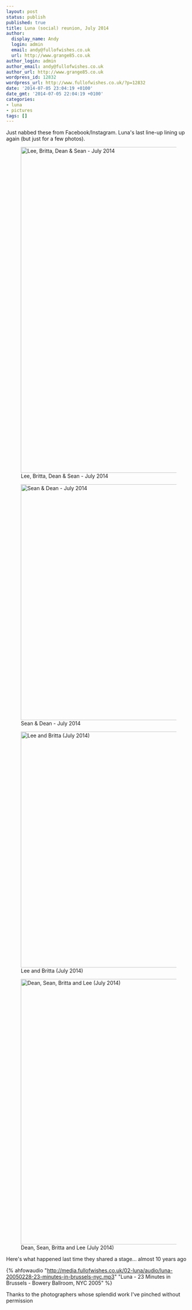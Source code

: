 ```yaml
---
layout: post
status: publish
published: true
title: Luna (social) reunion, July 2014
author:
  display_name: Andy
  login: admin
  email: andy@fullofwishes.co.uk
  url: http://www.grange85.co.uk
author_login: admin
author_email: andy@fullofwishes.co.uk
author_url: http://www.grange85.co.uk
wordpress_id: 12832
wordpress_url: http://www.fullofwishes.co.uk/?p=12832
date: '2014-07-05 23:04:19 +0100'
date_gmt: '2014-07-05 22:04:19 +0100'
categories:
- luna
- pictures
tags: []
---
```

<p>Just nabbed these from Facebook/Instagram. Luna's last line-up lining up again (but just for a few photos).<br />
<figure class="caption aligncenter"><img src="http://media.fullofwishes.co.uk/02-luna/pictures/2014-07-luna-social-gathering-1.jpg" width="1280" height="884" alt="Lee, Britta, Dean & Sean - July 2014" class /><figcaption class="caption-text"> Lee, Britta, Dean & Sean - July 2014</figcaption></figure>
<figure class="caption aligncenter"><img src="http://media.fullofwishes.co.uk/02-luna/pictures/2014-07-luna-social-gathering-3.jpg" width="640" height="640" alt="Sean & Dean - July 2014" class /><figcaption class="caption-text"> Sean & Dean - July 2014</figcaption></figure>
<figure class="caption aligncenter"><img src="http://media.fullofwishes.co.uk/02-luna/pictures/2014-07-luna-social-gathering-4.jpg" width="640" height="640" alt="Lee and Britta (July 2014)" class /><figcaption class="caption-text"> Lee and Britta (July 2014)</figcaption></figure>
<figure class="caption aligncenter"><img src="http://media.fullofwishes.co.uk/02-luna/pictures/2014-07-luna-social-gathering-2.jpg" width="960" height="720" alt="Dean, Sean, Britta and Lee (July 2014)" class /><figcaption class="caption-text"> Dean, Sean, Britta and Lee (July 2014)</figcaption></figure>
<p>Here's what happened last time they shared a stage... almost 10 years ago</p>

{% ahfowaudio "http://media.fullofwishes.co.uk/02-luna/audio/luna-20050228-23-minutes-in-brussels-nyc.mp3" "Luna - 23 Minutes in Brussels - Bowery Ballroom, NYC 2005" %}

Thanks to the photographers whose splendid work I've pinched without permission</p>
